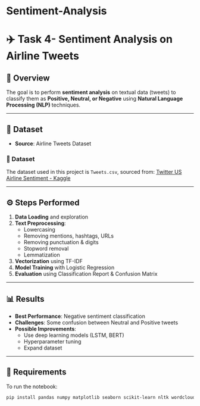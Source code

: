 # Sentiment-Analysis
# ✈️ Task 4- Sentiment Analysis on Airline Tweets

## 📌 Overview
The goal is to perform **sentiment analysis** on textual data (tweets) to classify them as **Positive, Neutral, or Negative** using **Natural Language Processing (NLP)** techniques.

---

## 📂 Dataset
- **Source**: Airline Tweets Dataset
### 📂 Dataset
The dataset used in this project is `Tweets.csv`, sourced from:
[Twitter US Airline Sentiment - Kaggle](https://www.kaggle.com/datasets/crowdflower/twitter-airline-sentiment)

---

## ⚙️ Steps Performed
1. **Data Loading** and exploration
2. **Text Preprocessing**:
   - Lowercasing
   - Removing mentions, hashtags, URLs
   - Removing punctuation & digits
   - Stopword removal
   - Lemmatization
3. **Vectorization** using TF-IDF
4. **Model Training** with Logistic Regression
5. **Evaluation** using Classification Report & Confusion Matrix

---

## 📊 Results
- **Best Performance**: Negative sentiment classification
- **Challenges**: Some confusion between Neutral and Positive tweets
- **Possible Improvements**:
  - Use deep learning models (LSTM, BERT)
  - Hyperparameter tuning
  - Expand dataset

---

## 📌 Requirements
To run the notebook:
```bash
pip install pandas numpy matplotlib seaborn scikit-learn nltk wordcloud
